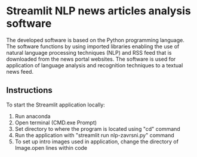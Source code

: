 # Streamlit NLP news articles analysis software

The developed software is based on the Python programming language.
The software functions by using imported libraries enabling the use of natural 
language processing techniques (NLP) and RSS feed that is downloaded from the news portal websites. 
The software is used for application of language analysis and recognition techniques to  a textual news feed.

## Instructions

To start the Streamlit application locally:
1. Run anaconda
2. Open terminal (CMD.exe Prompt)
3. Set directory to where the program is located using "cd" command
4. Run the application with "streamlit run nlp-zavrsni.py" command
5. To set up intro images used in application, change the directory of Image.open lines within code
